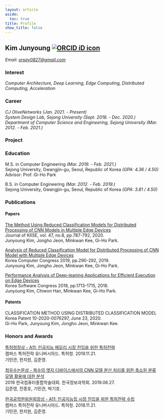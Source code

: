 ```yaml
---
layout: article
aside:
  toc: true
title: Profile
show_title: false
---
```


## Kim Junyoung <a href="https://orcid.org/0000-0002-9007-7145" target='_blank' style="vertical-align:top;"><img src="https://orcid.org/sites/default/files/images/orcid_16x16.png" alt="ORCID iD icon"></a> 

*Email: orsay0827@gmail.com*

### Interest

*Computer Architecture, Deep Learning, Edge Computing, Distributed Computing, Acceleration*

### Career

*CJ OliveNetworks (Jan. 2021. - Present)*<br />
*System Design Lab, Sejong University (Sept. 2018. - Dec. 2020.)*<br />
*Department of Computer Science and Engineering, Sejong University (Mar. 2012. - Feb. 2021.)*

### Project

### Education

M.S. in Computer Engineering *(Mar. 2019. - Feb. 2021.)*<br />
Sejong University, Gwangjin-gu, Seoul, Republic of Korea *(GPA: 4.36 / 4.50)*<br />
Advisor: Prof. Gi-Ho Park

B.S. in Computer Engineering *(Mar. 2012. - Feb. 2019.)*<br />
Sejong University, Gwangjin-gu, Seoul, Republic of Korea *(GPA: 3.81 / 4.50)*

### Publications

#### Papers

<a href="https://doi.org/10.5626/JOK.2020.47.8.787" target='_blank'>The Method Using Reduced Classification Models for Distributed Processing of CNN Models in Multiple Edge Devices</a><br />
Journal of KIISE, vol. 47, no.8, pp.787-792, 2020.<br />
Junyoung Kim, Jongho Jeon, Minkwan Kee, Gi-Ho Park.

<a href="http://www.dbpia.co.kr/journal/articleDetail?nodeId=NODE08763159" target='_blank'>Analysis of Reduced Classification Model for Distributed Processing of CNN Model with Multiple Edge Devices</a><br /> Korea Computer Congress 2019, pp.290-292, 2019.<br />
Junyoung Kim, Jongho Jeon, Minkwan Kee, Gi-Ho Park.

<a href="http://www.dbpia.co.kr/journal/articleDetail?nodeId=NODE07614068" target='_blank'>Performance Analysis of Deep-leaning Applications for Efficient Execution on Edge Devices</a><br />
Korea Software Congress 2018, pp.1713-1715, 2018.<br />
Junyoung Kim, Chiwon Han, Minkwan Kee, Gi-Ho Park.

#### Patents

<a>CLASSIFICATION METHOD USING DISTRIBUTED CLASSIFICATION MODEL</a><br />
Korea Patent 10-2020-0076297, June 23, 2020.<br />
Gi-Ho Park, Junyoung Kim, Jongho Jeon, Minkwan Kee.

### Honors and Awards

<a href="https://www.kipa.org/cpu/4_u2019.jsp" target='_blank'>특허청장상 - A11: 인공지능 메모리 시장 진입을 위한 특허전략</a><br />
캠퍼스 특허전략 유니버시아드. 특허청. 2019.11.21.<br />
기민관, 한치원, 김준영.

<a href="http://kiise.or.kr/conference/kcc/2019/" target='_blank'>최우수논문상 - 복수의 엣지 디바이스에서의 CNN 모델 분산 처리를 위한 축소된 분류 모델 활용에 대한 분석</a><br />
2019 한국컴퓨터종합학술대회. 한국정보과학회. 2019.06.27.<br />
김준영, 전종호, 기민관, 박기호.

<a href="https://www.kipa.org/cpu/4_u2018.jsp" target='_blank'>한국공학한림원회장상 - A11: 인공지능칩 시장 진입을 위한 특허전략 수립</a><br />
캠퍼스 특허전략 유니버시아드. 특허청. 2018.11.21.<br />
기민관, 한치원, 김준영.